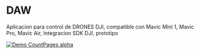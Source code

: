 # DAW
 Aplicacion para control de DRONES DJI, compatible con Mavic Mini 1, Mavic Pro, Mavic Air,
 Integracion SDK DJI, prototipo
 


[![Demo CountPages alpha](https://share.gifyoutube.com/KzB6Gb.gif)](https://youtu.be/la1viJwSr5o)


